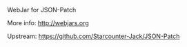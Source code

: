 WebJar for JSON-Patch

More info: http://webjars.org

Upstream: https://github.com/Starcounter-Jack/JSON-Patch
